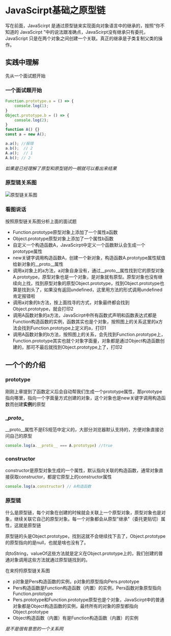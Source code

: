 # JavaScirpt基础之原型链

写在前面，JavaScirpt 是通过原型链来实现面向对象语言中的继承的，按照“你不知道的 JavaScirpt ”中的说法跟准确点，JavaScirpt没有继承只有委托，JavaScript 只是在两个对象之间创建一个关联。真正的继承是子类复制父类的操作。

## 实践中理解

先从一个面试题开始

### 一个面试题开始

```js
Function.prototype.a = () => {
	console.log(1);
}
Object.prototype.b = () => {
	console.log(2);
}
function A() {}
const a = new A();

a.a(); //报错
a.b();  // 2
A.a();  // 1
A.b(); // 2
```

*如果是已经理解了原型和原型链的一眼就可以看出来结果*

### 原型链关系图
![原型链关系图](https://p3-juejin.byteimg.com/tos-cn-i-k3u1fbpfcp/1a031041d46e497dbe675d67730a3d73~tplv-k3u1fbpfcp-zoom-1.image)

### 看图说话

按照原型链关系图分析上面的面试题

* Function.prototype原型对象上添加了一个属性a函数
* Object.prototype原型对象上添加了一个属性b函数
* 自定义一个构造函数A，JavaScirpt中定义一个函数默认会生成一个prototype属性
* new关键字调用构造函数A，创建一个新对象，构造函数A.prototype属性赋值给新对象的__proto__属性
* 调用a对象上的a方法，a对象自身没有，通过__proto__属性找到它的原型对象A.prototype，原型对象也是一个对象，是对象就有原型。原型对象也没有继续向上找，找到原型对象的原型Object.prototype，找到Object.prototype也算是找到头了，如果没有返回undefined，这里用方法的形式调用undefined肯定报错啦
* 调用a对象的b方法，按上面找寻的方式，对象最终都会找到Object.prototype，就会打印2
* 调用A函数对象的a方法，JavaScirpt中所有函数式声明和函数表达式都是Function构造函数的实例，函数其实也是个对象，按照图上的关系这里的a方法会找到Function.prototype上定义的a，打印1
* 调用A函数对象的b方法，按照图上的关系，会先找到Function.prototype上，Function.prototype其实也就个对象字面量，对象都是通过Object构造函数创建的，那可不最后就找到Object.prototype上了，打印2


## 一个个的介绍

### prototype

刚刚上章提到了函数定义后会自动帮我们生成一个prototype属性，那prototype指向哪里，指向一个字面量方式创建的对象，这个对象也是new关键字调用构造函数而创建**实例**的原型

### \__proto__

\__proto__属性不是ES规范中定义的，大部分浏览器默认支持的，方便对象直接访问自己的原型

```js
console.log(a.__proto__ === A.prototype) //true
```

### constructor
constructor是原型对象生成的一个属性，默认指向关联的构造函数，通常对象直接获取constructor，都是它原型上的constructor属性

```js
console.log(a.constructor) // A构造函数
```

### 原型链

什么是原型链，每个对象在创建的时候就会关联上一个原型对象，原型对象也是对象，继续关联它自己的原型对象。每一个对象都会从原型"继承"（委托更贴切）属性，这就是原型链

原型链的头是Object.prototype，找到这就不会继续找下去了，Object.prototype的原型指向的是null，也就是啥也没有了。

向toString，valueOf这些方法就是定义在Object.prototype上的，我们创建的普通对象调用这些方法就通过原型链找到的。

在来捋捋原型链关系图

* p对象是Pers构造函数的实例，p对象的原型指向Pers.prototype
* Pers构造函数是Function构造函数（内置）的实例，Pers函数对象原型指向Function.prototype
* Pers.prototype和Function.prototype原型也是个对象，JavaScirpt中的普通对象都是Object构造函数的实例，最终所有的对象的原型都指向Object.prototype
* Object构造函数（内置）有是Function构造函数（内置）的实例

*是不是很有意思的一个关系网*
